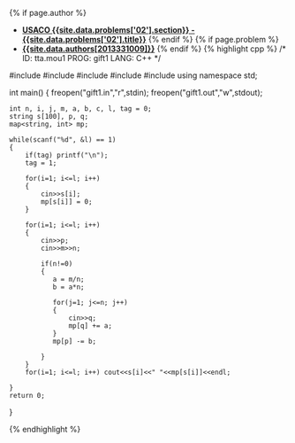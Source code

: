 <a name="2013331009.02"></a>

{% if page.author %}
- **[USACO {{site.data.problems['02'].section}} - {{site.data.problems['02'].title}}]({{site.baseurl}}/problem/02)**
{% endif %}
{% if page.problem %}
- **[{{site.data.authors[2013331009]}}]({{site.baseurl}}/author/2013331009)**
{% endif %}
{% highlight cpp %}
/*
 ID:  tta.mou1
PROG:  gift1
LANG:  C++
*/

#include <cstdio>
#include <cstring>
#include <string>
#include <map>
#include<iostream>
using namespace std;

int main()
{
    freopen("gift1.in","r",stdin);
    freopen("gift1.out","w",stdout);

    int n, i, j, m, a, b, c, l, tag = 0;
    string s[100], p, q;
    map<string, int> mp;

    while(scanf("%d", &l) == 1)
    {
        if(tag) printf("\n");
        tag = 1;

        for(i=1; i<=l; i++)
        {
            cin>>s[i];
            mp[s[i]] = 0;
        }

        for(i=1; i<=l; i++)
        {
            cin>>p;
            cin>>m>>n;

            if(n!=0)
            {
               a = m/n;
               b = a*n;

               for(j=1; j<=n; j++)
               {
                   cin>>q;
                   mp[q] += a;
               }
               mp[p] -= b;

            }
        }
        for(i=1; i<=l; i++) cout<<s[i]<<" "<<mp[s[i]]<<endl;

    }
    return 0;
}


{% endhighlight %}